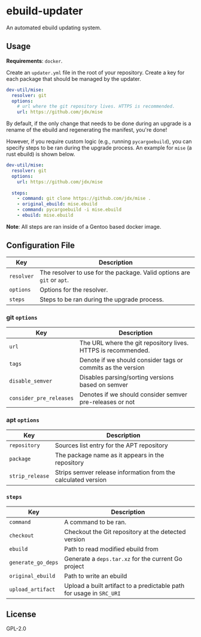 # ebuild-updater

An automated ebuild updating system.

## Usage

**Requirements**: `docker`.

Create an `updater.yml` file in the root of your repository. Create a
key for each package that should be managed by the updater.

```yaml
dev-util/mise:
  resolver: git
  options:
    # url where the git repository lives. HTTPS is recommended.
    url: https://github.com/jdx/mise
```

By default, if the only change that needs to be done during an upgrade
is a rename of the ebuild and regenerating the manifest, you're done!

However, if you require custom logic (e.g., running `pycargoebuild`),
you can specify steps to be ran during the upgrade process. An example
for `mise` (a rust ebuild) is shown below.

```yaml
dev-util/mise:
  resolver: git
  options:
    url: https://github.com/jdx/mise
  
  steps:
    - command: git clone https://github.com/jdx/mise .
    - original_ebuild: mise.ebuild
    - command: pycargoebuild -i mise.ebuild
    - ebuild: mise.ebuild
```

**Note**: All steps are ran inside of a Gentoo based docker image.

## Configuration File

| Key | Description |
| --- | --- |
| `resolver` | The resolver to use for the package. Valid options are `git` or `apt`. |
| `options` | Options for the resolver. |
| `steps` | Steps to be ran during the upgrade process. |

### **git** `options`

| Key | Description |
| --- | --- |
| `url` | The URL where the git repository lives. HTTPS is recommended. |
| `tags` | Denote if we should consider tags or commits as the version |
| `disable_semver` | Disables parsing/sorting versions based on semver |
| `consider_pre_releases` | Denotes if we should consider semver pre-releases or not |

### **apt** `options`

| Key | Description |
| --- | --- |
| `repository` | Sources list entry for the APT repository |
| `package` | The package name as it appears in the repository |
| `strip_release` | Strips semver release information from the calculated version |

### `steps`

| Key | Description |
| --- | --- |
| `command` | A command to be ran. |
| `checkout` | Checkout the Git repository at the detected version |
| `ebuild` | Path to read modified ebuild from |
| `generate_go_deps` | Generate a `deps.tar.xz` for the current Go project |
| `original_ebuild` | Path to write an ebuild |
| `upload_artifact` | Upload a built artifact to a predictable path for usage in `SRC_URI` |

## License

GPL-2.0
